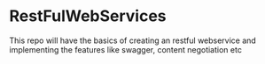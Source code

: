 # RestFulWebServices
This repo will have the basics of creating an restful webservice and implementing the features like swagger, content negotiation etc
